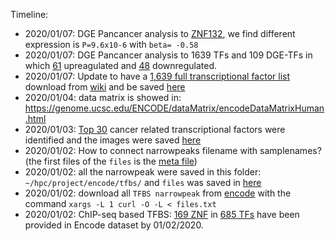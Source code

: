 
Timeline: 

* 2020/01/07: DGE Pancancer analysis to [ZNF132](https://www.nature.com/articles/s41419-018-1236-z), we find different expression is `P=9.6x10-6` with `beta= -0.58`
* 2020/01/07: DGE Pancancer analysis to 1639 TFs and 109 DGE-TFs in which [61](./TFBS/TF.dge.up.tcga.pancancer.smd.meta.pvalue.csv) upreagulated and [48](./TFBS/TF.dge.down.tcga.pancancer.smd.meta.pvalue.csv) downregulated.
* 2020/01/07: Update to have a [1,639 full transcriptional factor list](./TFBS/1639TF.txt) download from [wiki]() and be saved [here]()
* 2020/01/04: data matrix is showed in: https://genome.ucsc.edu/ENCODE/dataMatrix/encodeDataMatrixHuman.html
* 2020/01/03: [Top 30](https://github.com/Shicheng-Guo/encode/blob/master/TFBS/tcgameta/pancancer.tfbs.pick.rnaseq.dmg.smdos.hr.pick.csv) cancer related transcriptional factors were identified and the images were saved [here]()
* 2020/01/02: How to connect narrowpeaks filename with samplenames? (the first files of the `files` is the [meta file](./TFBS/meta.txt))
* 2020/01/02: all the narrowpeak were saved in this folder: `~/hpc/project/encode/tfbs/` and `files` was saved in [here](./TFS/files.txt)
* 2020/01/02: download all `TFBS narrowpeak` from [encode](https://www.encodeproject.org/search/?status=released&type=Experiment&assay_title=TF+ChIP-seq&assembly=GRCh38&files.file_type=bed+narrowPeak) with the command `xargs -L 1 curl -O -L < files.txt` 
* 2020/01/02: ChIP-seq based TFBS: [169 ZNF](./TFBS/169ZNF.txt) in [685 TFs](./TFBS/685TFBS.txt) have been provided in Encode dataset by 01/02/2020. 
